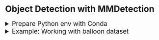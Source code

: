 # Object Detection with MMDetection

<details>
  <summary style="font-size: 1.3rem">Prepare Python env with Conda</summary>

  ### create a new conde env with python 3.9:
  ```bash
  conda create -n bitirmeProjesi
  conda install python=3.9
  ```

  ### install pytorch 2.4 with cuda 12.4:
  ```bash
  pip install torch==2.4.1 torchvision==0.19.1 torchaudio==2.4.1 --index-url https://download.pytorch.org/whl/cu124
  ```

  ### verify pytorch installation:
  ```bash
  python _env/verify_pytorch.py.py
  ```

  ### install openmim, mmengine, mmcv and mmdet:
  ```bash
  pip install -U openmim
  mim install mmengine
  CXXFLAGS="-std=c++17" pip install mmcv
  mim install mmdet
  ```

  ### install future and tensorboard:
  ```bash
  pip install future tensorboard
  ```
</details>

<details>
  <summary style="font-size: 1.3rem">Example: Working with balloon dataset</summary>

  ### convert balloon to coco format:
  
  ```bash
  python detBalloon/01_convert_balloon_to_coco_format.py
  ```

  ### create the config file:
  ```bash
  python detBalloon/02_create_config_file.py
  ```

  ### train:
  ```bash
  python mmdetection/tools/train.py configs/rtmdet_tiny_1xb4-20e_balloon.py
  ```

  ### create .pkl file:
  you can also change epoch to the best epoch i.e: best_coco_bbox_mAP_epoch_XX.pth
  ```bash
  python mmdetection/tools/test.py configs/rtmdet_tiny_1xb4-20e_balloon.py work_dirs/rtmdet_tiny_1xb4-20e_balloon/epoch_20.pth --out detBalloon/balloon.pkl
  ```

  ### run detection for single image:
  for single image
  ```bash
  python detBalloon/detect_single.py
  ```
  for all images
  ```bash
  python detBalloon/detect_all.py
  ```
</details>






